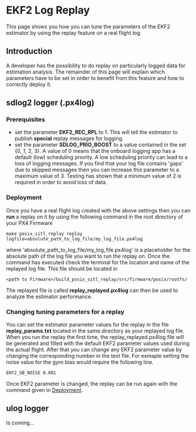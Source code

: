 # EKF2 Log Replay

This page shows you how you can tune the parameters of the EKF2 estimator by using the replay feature on a real flight log.

## Introduction
A developer has the possibility to do replay on particularly logged data for estimation analysis. The remainder of this page will explain which parameters have to be set in order to benefit from this feature and how to correctly deploy it.

## sdlog2 logger (.px4log)

### Prerequisites

* set the parameter **EKF2\_REC\_RPL** to 1. This will tell the estimator to publish **special** replay messages for logging. 
* set the parameter **SDLOG\_PRIO\_BOOST** to a value contained in the set {0, 1, 2, 3}. A value of 0 means that the onboard logging app has a default \(low\) scheduling priority. A low scheduling priority can lead to a loss of logging messages. If you find that your log file contains 'gaps' due to skipped messages then you can increase this parameter to a maximum value of 3. Testing has shown that a minimum value of 2 is required in order to avoid loss of data.

### Deployment

Once you have a real flight log created with the above settings then you can **run** a replay on it by using the following command in the root directory of your PX4 Firmware

```
make posix_sitl_replay replay logfile=absolute_path_to_log_file/my_log_file.px4log
```

where 'absolute\_path\_to\_log\_file/my\_log\_file.px4log' is a placeholder for the absolute path of the log file you want to run the replay on. Once the command has executed check the terminal for the location and name of the replayed log file. 
This file should be located in
```
<path to Firmware>/build_posix_sitl_replay/src/firmware/posix/rootfs/
```
The replayed file is called **replay_replayed.px4log** can then be used to analyze the estimator performance. 


### Changing tuning parameters for a replay

You can set the estimator parameter values for the replay in the file **replay\_params.txt** located in the same directory as your replayed log file.
When you run the replay the first time, the replay_replayed.px4log file will be generated and filled with the default EKF2 parameter values used during the actual flight. 
After that you can change any EKF2 parameter value by changing the corresponding number in the text file. For exmaple setting the noise value for the gyro bias would require the following line.

```
EKF2_GB_NOISE 0.001
```
Once EKF2 parameter is changed, the replay can be run again with the command given in [Deployment](deployment).

## ulog logger
Is coming...
